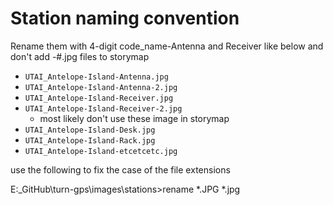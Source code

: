 # Station naming convention

Rename them with 4-digit code_name-Antenna and Receiver like below and don't add -#.jpg files to storymap

- `UTAI_Antelope-Island-Antenna.jpg`
- `UTAI_Antelope-Island-Antenna-2.jpg`
- `UTAI_Antelope-Island-Receiver.jpg`
- `UTAI_Antelope-Island-Receiver-2.jpg`
  - most likely don't use these image in storymap
- `UTAI_Antelope-Island-Desk.jpg`
- `UTAI_Antelope-Island-Rack.jpg`
- `UTAI_Antelope-Island-etcetcetc.jpg`

use the following to fix the case of the file extensions

E:\_GitHub\turn-gps\images\stations>rename *.JPG *.jpg
